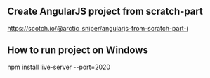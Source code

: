 ## Create AngularJS project from scratch-part

https://scotch.io/@arctic_sniper/angularjs-from-scratch-part-i

## How to run project on Windows
npm install
live-server --port=2020
